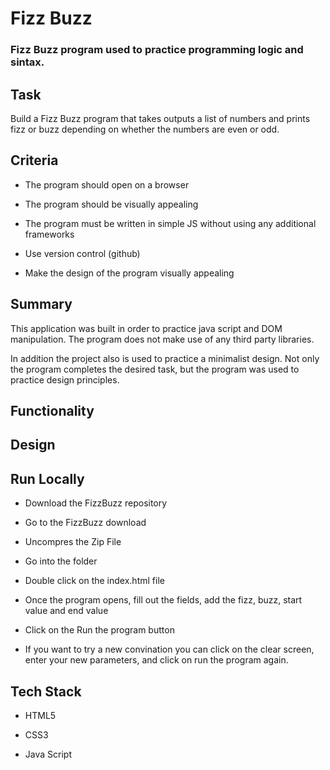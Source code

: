 # Fizz Buzz

### Fizz Buzz program used to practice programming logic and sintax. 

## Task
Build a Fizz Buzz program that takes outputs a list of numbers and prints fizz or buzz depending on whether the numbers are even or odd. 

## Criteria

* The program should open on a browser

* The program should be visually appealing

* The program must be written in simple JS without using any additional frameworks

* Use version control (github)

* Make the design of the program visually appealing

## Summary
This application was built in order to practice java script and DOM manipulation. The program does not make use of any third party libraries. 

In addition the project also is used to practice a minimalist design. 
Not only the program completes the desired task, but the program was used to practice design principles. 

## Functionality

## Design

## Run Locally

* Download the FizzBuzz repository

* Go to the FizzBuzz download

* Uncompres the Zip File

* Go into the folder

* Double click on the index.html file

* Once the program opens, fill out the fields, add the fizz, buzz, start value and end value

* Click on the Run the program button

* If you want to try a new convination you can click on the clear screen, enter your new parameters, and click on run the program again.  


## Tech Stack

* HTML5

* CSS3

* Java Script
